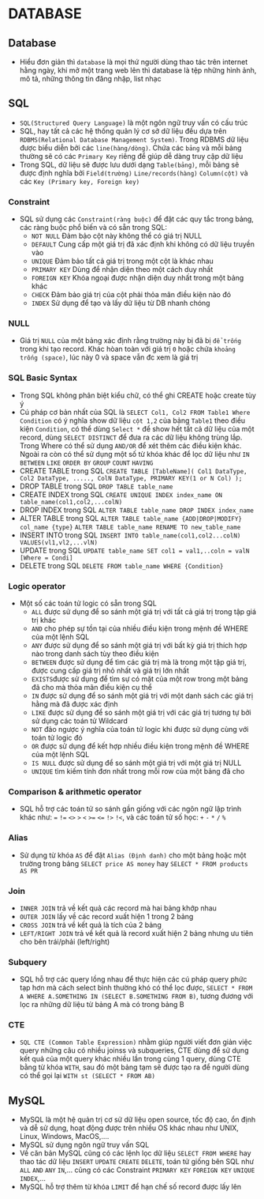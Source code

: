 DATABASE
===========
Database
---------
- Hiểu đơn giản thì `database` là mọi thứ người dùng thao tác trên internet hằng ngày, khi mở một trang web lên thì database là tệp những hình ảnh, mô tả, những thông tin đăng nhập, list nhạc

SQL
--------
- `SQL(Structured Query Language)` là một ngôn ngữ truy vấn có cấu trúc
- SQL, hay tất cả các hệ thống quản lý cơ sở dữ liệu đều dựa trên `RDBMS(Relational Database Management System)`. Trong RDBMS dữ liệu được biểu diễn bởi các `line(hàng/dòng)`. Chứa các `bảng` và mỗi bảng thường sẽ có các `Primary Key` riêng để giúp dễ dàng truy cập dữ liệu
- Trong SQL, dữ liệu sẽ được lưu dưới dạng `Table(bảng)`, mỗi bảng sẽ được định nghĩa bởi `Field(trường)` `Line/records(hàng)` `Column(cột)` và các `Key (Primary key, Foreign key)`
### Constraint
- SQL sử dụng các `Constraint(ràng buộc)` để đặt các quy tắc trong bảng, các ràng buộc phổ biến và có sẵn trong SQL:
    + `NOT NULL` Đảm bảo cột này không thể có giá trị NULL
    + `DEFAULT` Cung cấp một giá trị đã xác định khi không có dữ liệu truyền vào
    + `UNIQUE` Đảm bảo tất cả giá trị trong một cột là khác nhau
    + `PRIMARY KEY` Dùng để nhận diện theo một cách duy nhất
    + `FOREIGN KEY` Khóa ngoại được nhận diện duy nhất trong một bảng khác
    + `CHECK` Đảm bảo giá trị của cột phải thỏa mãn điều kiện nào đó
    + `INDEX` Sử dụng để tạo và lấy dữ liệu từ DB nhanh chóng
### NULL
- Giá trị `NULL` của một bảng xác định rằng trường này bị đã bị `để trống` trong khi tạo record. Khác hòan toàn với giá trị `0` hoặc chứa `khoảng trống (space)`, lúc này 0 và space vẫn đc xem là giá trị
### SQL Basic Syntax
- Trong SQL không phân biệt kiểu chữ, có thể ghi CREATE hoặc create tùy ý
- Cú pháp cơ bản nhất của SQL là `SELECT Col1, Col2 FROM Table1 Where Condition` có ý nghĩa show dữ liệu `cột 1,2` của bảng `Table1` theo điều kiện `Condition`, có thể dùng `Select *` để show hết tất cả dữ liệu của một record, dùng `SELECT DISTINCT` để đưa ra các dữ liệu không trùng lắp. Trong Where có thể sử dụng `AND/OR` để xét thêm các điều kiện khác. Ngoài ra còn có thể sử dụng một số từ khóa khác để lọc dữ liệu như `IN` `BETWEEN` `LIKE` `ORDER BY` `GROUP` `COUNT` `HAVING`
- CREATE TABLE trong SQL 
`CREATE TABLE [TableName](
Col1 DataType, 
Col2 DataType,
.....,
ColN DataType,
PRIMARY KEY(1 or N Col)
);`
- DROP TABLE trong SQL `DROP TABLE table_name`
- CREATE INDEX trong SQL `CREATE UNIQUE INDEX index_name ON table_name(col1,col2,...colN)`
- DROP INDEX trong SQL `ALTER TABLE table_name DROP INDEX index_name`
- ALTER TABLE trong SQL `ALTER TABLE table_name {ADD|DROP|MODIFY} col_name {type}`
                        `ALTER TABLE table_name RENAME TO new_table_name`
- INSERT INTO trong SQL `INSERT INTO table_name(col1,col2...colN) VALUES(vl1,vl2,...vlN)`
- UPDATE trong SQL `UPDATE table_name SET col1 = val1,..coln = valN [Where = Condi]`
- DELETE trong SQL `DELETE FROM table_name WHERE {Condition}`
### Logic operator
- Một số các toán tử logic có sẵn trong SQL
    + `ALL` được sử dụng để so sánh một giá trị với tất cả giá trị trong tập giá trị khác
    + `AND` cho phép sự tồn tại của nhiều điều kiện trong mệnh đề WHERE của một lệnh SQL
    + `ANY` được sử dụng để so sánh một giá trị với bất kỳ giá trị thích hợp nào trong danh sách tùy theo điều kiện
    + `BETWEEN` được sử dụng để tìm các giá trị mà là trong một tập giá trị, được cung cấp giá trị nhỏ nhất và giá trị lớn nhất
    + `EXISTS`được sử dụng để tìm sự có mặt của một row trong một bảng đã cho mà thỏa mãn điều kiện cụ thể
    + `IN` được sử dụng để so sánh một giá trị với một danh sách các giá trị hằng mà đã được xác định
    + `LIKE` được sử dụng để so sánh một giá trị với các giá trị tương tự bởi sử dụng các toán tử Wildcard
    + `NOT` đảo ngược ý nghĩa của toán tử logic khi được sử dụng cùng với toán tử logic đó
    + `OR` được sử dụng để kết hợp nhiều điều kiện trong mệnh đề WHERE của một lệnh SQL
    + `IS NULL` được sử dụng để so sánh một giá trị với một giá trị NULL
    + `UNIQUE` tìm kiếm tính đơn nhất trong mỗi row của một bảng đã cho
### Comparison & arithmetic operator
- SQL hỗ trợ các toán tử so sánh gần giống với các ngôn ngữ lập trình khác như: `=` `!=` `<>` `>` `<` `>=` `<=` `!>` `!<`, và các toán tử số học: `+` `-` `*` `/` `%`
### Alias
- Sử dụng từ khóa `AS` để đặt `Alias (Định danh)` cho một bảng hoặc một trường trong bảng `SELECT price AS money` hay `SELECT * FROM products AS PR`
### Join
- `INNER JOIN` trả về kết quả các record mà hai bảng khớp nhau
- `OUTER JOIN` lấy về các record xuất hiện 1 trong 2 bảng
- `CROSS JOIN` trả về kết quả là tích của 2 bảng
- `LEFT/RIGHT JOIN` trả về kết quả là record xuất hiện 2 bảng nhưng ưu tiên cho bên trái/phải (left/right)
### Subquery
- SQL hỗ trợ các query lồng nhau để thực hiện các cú pháp query phức tạp hơn mà cách select bình thường khó có thể lọc được, `SELECT * FROM A WHERE A.SOMETHING IN (SELECT B.SOMETHING FROM B)`, tương đương với lọc ra những dữ liệu từ bảng A mà có trong bảng B
### CTE
- `SQL CTE (Common Table Expression)` nhằm giúp người viết đơn giản việc query những câu có nhiều joinss và subqueries, CTE dùng để sử dụng kết quả của một query khác nhiều lần trong cùng 1 query, dùng CTE bằng từ khóa `WITH`, sau đó một bảng tạm sẽ được tạo ra để người dùng có thể gọi lại `WITH st (SELECT * FROM AB)`


MySQL
---------
- MySQL là một hệ quản trị cơ sử dữ liệu open source, tốc độ cao, ổn định và dễ sử dụng, hoạt động được trên nhiều OS khác nhau như UNIX, Linux, Windows, MacOS,....
- MySQL sử dụng ngôn ngữ truy vấn SQL
- Về căn bản MySQL cũng có các lệnh lọc dữ liệu `SELECT FROM WHERE` hay thao tác dữ liệu `INSERT` `UPDATE` `CREATE` `DELETE`, toán tử giống bên SQL như `ALL` `AND` `ANY` `IN`,...  cũng có các Constraint `PRIMARY KEY` `FOREIGN KEY` `UNIQUE` `INDEX`,...
- MySQL hỗ trợ thêm từ khóa `LIMIT` để hạn chế số record được lấy lên